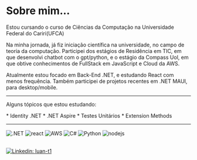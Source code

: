 <h1>Sobre mim...</h1>

<p>
  Estou cursando o curso de Ciências da Computação na Universidade Federal do Cariri(UFCA) <br>

  Na minha jornada, já fiz iniciação científica na universidade, no campo de teoria da computação. Participei dos estágios
  de Residência em TIC, em que desenvolvi chatbot com o gpt/python, e o estágio da Compass Uol, em que obtive conhecimentos
  de FullStack em JavaScript e Cloud da AWS. <br>

  Atualmente estou focado em Back-End .NET, e estudando React com menos frequência.
  Também participei de projetos recentes em .NET MAUI, para desktop/mobile.
</p>

<hr>
<p>
  Alguns tópicos que estou estudando:
</p>
* Identity .NET
* .NET Aspire
* Testes Unitários
* Extension Methods
<hr>

<div style="display: inline_block">
  <img align="center" alt=".NET" src="https://img.shields.io/badge/.NET-5C2D91?style=for-the-badge&logo=.net&logoColor=white" />
  <img align="center" alt="react" src="https://img.shields.io/badge/React-20232A?style=for-the-badge&logo=react&logoColor=61DAFB" />
  <img align="center" alt="AWS" src="https://img.shields.io/badge/Amazon_AWS-232F3E?style=for-the-badge&logo=amazon-aws&logoColor=white" />
  <img align="center" alt="C#" src="https://img.shields.io/badge/C%23-239120?style=for-the-badge&logo=c-sharp&logoColor=white" />
  <img align="center" alt="Python" src="https://img.shields.io/badge/Python-3776AB?style=for-the-badge&logo=python&logoColor=white" />
  <img align="center" alt="nodejs" src="https://img.shields.io/badge/Node.js-43853D?style=for-the-badge&logo=node.js&logoColor=white" />
</div><br/>





[![Linkedin: luan-t1](https://img.shields.io/badge/-luan-t1-blue?style=flat-square&logo=Linkedin&logoColor=white&link=https://www.linkedin.com/in/luan-t1/)](https://www.linkedin.com/in/luan-t1/)
